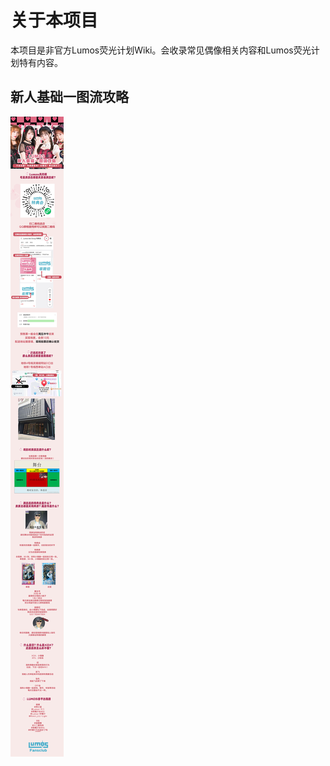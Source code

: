 # 关于本项目

本项目是非官方Lumos荧光计划Wiki。会收录常见偶像相关内容和Lumos荧光计划特有内容。

## 新人基础一图流攻略

![一图流攻略](assets/lumos_tldr.jpg)
